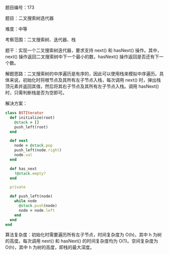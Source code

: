 题目编号：173

题目：二叉搜索树迭代器

难度：中等

考察范围：二叉搜索树、迭代器、栈

题干：实现一个二叉搜索树迭代器，要求支持 next() 和 hasNext() 操作。其中，next() 操作返回二叉搜索树中下一个最小的数，hasNext() 操作返回是否还有下一个数。

解题思路：二叉搜索树的中序遍历是有序的，因此可以使用栈来模拟中序遍历。具体来说，初始化时将根节点及其所有左子节点入栈，每次调用 next() 时，弹出栈顶元素并返回其值，然后将其右子节点及其所有左子节点入栈。调用 hasNext() 时，只需判断栈是否为空即可。

解决方案：

```ruby
class BSTIterator
  def initialize(root)
    @stack = []
    push_left(root)
  end

  def next
    node = @stack.pop
    push_left(node.right)
    node.val
  end

  def has_next
    !@stack.empty?
  end

  private

  def push_left(node)
    while node
      @stack.push(node)
      node = node.left
    end
  end
end
```

算法复杂度：初始化时需要遍历所有左子节点，时间复杂度为 O(h)，其中 h 为树的高度。每次调用 next() 和 hasNext() 的时间复杂度均为 O(1)。空间复杂度为 O(h)，其中 h 为树的高度，即栈的最大深度。